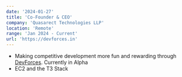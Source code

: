 ```yaml
---
date: '2024-01-27'
title: 'Co-Founder & CEO'
company: 'Quasarect Technologies LLP'
location: 'Remote'
range: 'Jan 2024 - Current'
url: 'https://devforces.in'
---
```


- Making competitive development more fun and rewarding through [DevForces](https://devforces.in). Currently in Alpha
- EC2 and the T3 Stack
